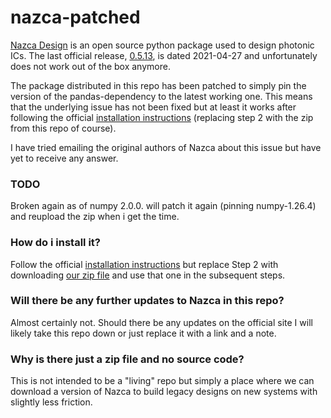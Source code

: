 # nazca-patched
[Nazca Design](https://nazca-design.org/) is an open source python package used to design photonic ICs. The last official release, [0.5.13](https://nazca-design.org/download/), is dated 2021-04-27 and unfortunately does not work out of the box anymore.

The package distributed in this repo has been patched to simply pin the version of the pandas-dependency to the latest working one. This means that the underlying issue has not been fixed but at least it works after following the official [installation instructions](https://nazca-design.org/installation/) (replacing step 2 with the zip from this repo of course).

I have tried emailing the original authors of Nazca about this issue but have yet to receive any answer.

### TODO
Broken again as of numpy 2.0.0. will patch it again (pinning numpy-1.26.4) and reupload the zip when i get the time.

### How do i install it?
Follow the official [installation instructions](https://nazca-design.org/installation/) but replace Step 2 with downloading [our zip file](https://github.com/UiT-Photonics/nazca-patched/raw/main/nazca-0.5.14.zip) and use that one in the subsequent steps.

### Will there be any further updates to Nazca in this repo?
Almost certainly not. Should there be any updates on the official site I will likely take this repo down or just replace it with a link and a note.

### Why is there just a zip file and no source code?
This is not intended to be a "living" repo but simply a place where we can download a version of Nazca to build legacy designs on new systems with slightly less friction.


